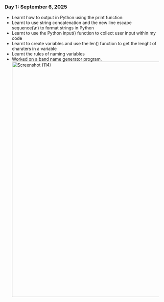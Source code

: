 ### Day 1: September 6, 2025
- Learnt how to output in Python using the print function
- Learnt to use string concatenation and the new line escape sequence(\n) to format strings in Python
- Learnt to use the Python input() function to collect user input within my code
- Learnt to create variables and use the len() function to get the lenght of charaters in a variable
- Learnt the rules of naming variables
- Worked on a band name generator program. <img width="1366" height="768" alt="Screenshot (114)" src="https://github.com/user-attachments/assets/e1b3ebfb-3834-4753-9527-d0527f8c7235" />

